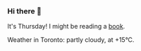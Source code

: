 ### Hi there :wave:

It's Thursday! I might be reading a [book](https://www.goodreads.com/review/list/37130358-benjamin?ref=nav_mybooks&shelf=currently-reading).

Weather in Toronto: partly cloudy, at +15°C.
